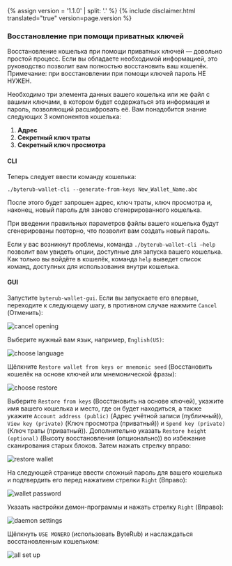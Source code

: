 {% assign version = '1.1.0' | split: '.' %}
{% include disclaimer.html translated="true" version=page.version %}
### Восстановление при помощи приватных ключей

Восстановление кошелька при помощи приватных ключей — довольно простой процесс. Если вы обладаете необходимой информацией, это руководство позволит вам полностью восстановить ваш кошелёк. Примечание: при восстановлении при помощи ключей пароль НЕ НУЖЕН.

Необходимо три элемента данных вашего кошелька или же файл с вашими ключами, в котором будет содержаться эта информация и пароль, позволяющий расшифровать её. Вам понадобится знание следующих 3 компонентов кошелька:

1. **Адрес**
2. **Секретный ключ траты**
3. **Секретный ключ просмотра**


#### CLI

Теперь следует ввести команду кошелька:

`./byterub-wallet-cli --generate-from-keys New_Wallet_Name.abc`

После этого будет запрошен адрес, ключ траты, ключ просмотра и, наконец, новый пароль для заново сгенерированного кошелька.

При введении правильных параметров файлы вашего кошелька будут сгенерированы повторно, что позволит вам создать новый пароль.

Если у вас возникнут проблемы, команда `./byterub-wallet-cli —help` позволит вам увидеть опции, доступные для запуска вашего кошелька. Как только вы войдёте в кошелёк, команда `help` выведет список команд, доступных для использования внутри кошелька.

#### GUI

Запустите `byterub-wallet-gui`. Если вы запускаете его впервые, переходите к следующему шагу, в противном случае нажмите `Cancel` (Отменить):

![cancel opening](png/restore_from_keys/cancel-opening.png)

Выберите нужный вам язык, например, `English(US)`:

![choose language](png/restore_from_keys/choose-language.png)

Щёлкните `Restore wallet from keys or mnemonic seed` (Восстановить кошелёк на основе ключей или мнемонической фразы):

![choose restore](png/restore_from_keys/choose-restore.png)

Выберите `Restore from keys` (Восстановить на основе ключей), укажите имя вашего кошелька и место, где он будет находиться, а также укажите `Account address (public)` (Адрес учётной записи (публичный)), `View key (private)` (Ключ просмотра (приватный)) и `Spend key (private)` (Ключ траты (приватный)). Дополнительно указать `Restore height (optional)` (Высоту восстановления (опционально)) во избежание сканирования старых блоков. Затем нажать стрелку вправо:

![restore wallet](png/restore_from_keys/restore-wallet.png)

На следующей странице ввести сложный пароль для вашего кошелька и подтвердить его перед нажатием стрелки `Right` (Вправо):

![wallet password](png/restore_from_keys/wallet-password.png)

Указать настройки демон-программы и нажать стрелку `Right` (Вправо):

![daemon settings](png/restore_from_keys/daemon-settings.png)

Щёлкнуть `USE MONERO` (использовать ByteRub) и наслаждаться восстановленным кошельком:

![all set up](png/restore_from_keys/all-set-up.png)
